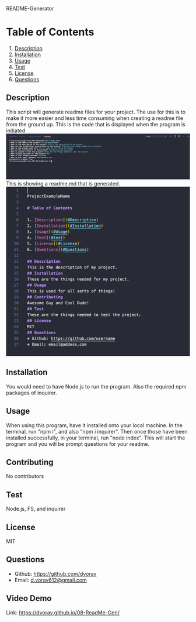 
README-Generator

# Table of Contents

1. [Description](#Description)
2. [Installation](#Installation)
3. [Usage](#Usage)
4. [Test](#test)
5. [License](#License)
6. [Questions](#Questions)

## Description
This script will generate readme files for your project. The use for this is to make it more easier and less time consuming when creating a readme file from the ground up. 
This is the code that is displayed when the program is initiated 
![Code](images/ImgOfCode.PNG)
This is showing a readme.md that is generated.
![Code](images/ImgOfReadMeExample.PNG)

      
## Installation
You would need to have Node.js to run the program. Also the required npm packages of inquirer.
## Usage
When using this program, have it installed onto your local machine. In the terminal, run "npm i", and also "npm i inquirer". Then once those have been installed successfully, in your terminal, run "node index". This will start the program and you will be prompt questions for your readme.
## Contributing
No contributors
## Test
Node.js, FS, and inquirer
## License
MIT
## Questions
* Github: https://github.com/dvorav
* Email: d.vorav612@gmail.com

## Video Demo 

Link: https://dvorav.github.io/08-ReadMe-Gen/ 


